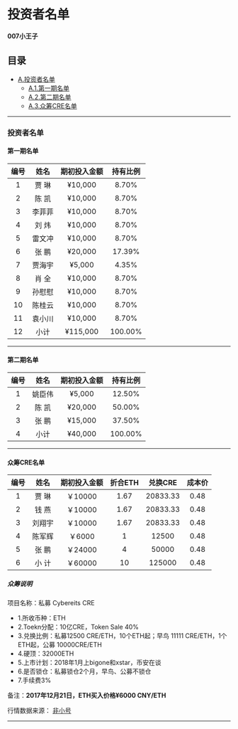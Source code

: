 # 投资者名单
#### 007小王子

## 目录

* [A.投资者名单](#投资者名单)
    * [A.1.第一期名单](#第一期名单)
    * [A.2.第二期名单](#第二期名单)
    * [A.3.众筹CRE名单](#众筹CRE名单)

  
-----

### 投资者名单

#### 第一期名单

编号|姓名|期初投入金额|	持有比例
:-:|:-:|:-:|:-:
1|贾  琳|¥10,000|8.70%
2|陈  凯|¥10,000|8.70%
3|李菲菲|¥10,000|8.70%
4|刘  炜|¥10,000|8.70%
5|雷文冲|¥10,000|8.70%
6|张  鹏|¥20,000|17.39%
7|贾海宇|¥5,000|4.35%
8|肖  全|¥10,000|8.70%
9|孙慰慰|¥10,000|8.70%
10|陈桂云|¥10,000|8.70%
11|袁小川|¥10,000|8.70%
12|小计|¥115,000|100.00%

-----

#### 第二期名单

编号|姓名|期初投入金额|	持有比例
:-:|:-:|:-:|:-:
1|姚臣伟|	¥5,000 |	12.50%
2|陈  凯|	¥20,000 |	50.00%
3|张  鹏|	¥15,000 |	37.50%
4|小计|	¥40,000 |	100.00%

-----

#### 众筹CRE名单

编号|姓名|期初投入金额|折合ETH|兑换CRE|成本价
:-:|:-:|:-:|:-:|:-:|:-:
1|贾  琳|￥10000|1.67|20833.33|0.48
2|钱  燕|￥10000|1.67|20833.33|0.48
3|刘翔宇|￥10000|1.67|20833.33|0.48
4|陈军辉|￥6000|1|12500|0.48
5|张  鹏|￥24000|4|50000|0.48
6|小  计|￥60000|10|125000|0.48


##### 众筹说明

项目名称：私募 Cybereits CRE 
* 1.所收币种：ETH
* 2.Toekn分配：10亿CRE，Token Sale 40%
* 3.兑换比例：私募12500 CRE/ETH，10个ETH起；早鸟 11111 CRE/ETH，1个ETH起，公募 10000CRE/ETH
* 4.硬顶：32000ETH
* 5.上市计划：2018年1月上bigone和xstar，币安在谈
* 6.是否锁仓：私募锁仓2个月，早鸟、公募不锁仓
* 7.手续费3%

备注：**2017年12月21日，ETH买入价格¥6000 CNY/ETH**

行情数据来源： [非小号](https://www.feixiaohao.com/currencies/cybereits/)


-----